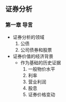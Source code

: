 ## 证券分析

### 第一章 导言

+   证券分析的领域
    1.  公债
    2.  公司债券和股票
+   证券价值的经济背景
    -   作为基础的历史证据
        1.  一般物价水平
        2.  利率
        3.  营业利润
        4.  股息
        5.  证券价格变动
